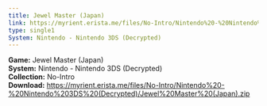 ```yaml
---
title: Jewel Master (Japan)
link: https://myrient.erista.me/files/No-Intro/Nintendo%20-%20Nintendo%203DS%20(Decrypted)/Jewel%20Master%20(Japan).zip
type: single1
System: Nintendo - Nintendo 3DS (Decrypted)
---
```

<b>Game:</b> Jewel Master (Japan)<br>
<b>System:</b> Nintendo - Nintendo 3DS (Decrypted)<br>
<b>Collection:</b> No-Intro<br>
<b>Download:</b> https://myrient.erista.me/files/No-Intro/Nintendo%20-%20Nintendo%203DS%20(Decrypted)/Jewel%20Master%20(Japan).zip